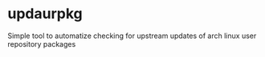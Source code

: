 # updaurpkg
Simple tool to automatize checking for upstream updates of arch linux user repository packages
